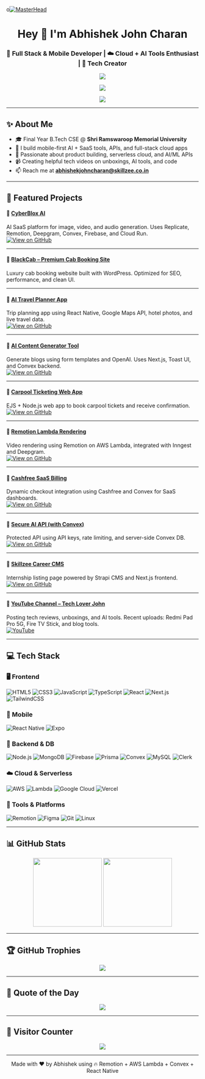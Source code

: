 o[![MasterHead](https://1.bp.blogspot.com/-7A4WynwLsMw/XbBpCXG8fHI/AAAAAAAAMt4/uOa1bpLskYgrwGbllhSu2SDj_Mig8SXJQCLcBGAsYHQ/s1600/2000_600px.gif)]()

<h1 align="center">Hey 👋 I'm Abhishek John Charan</h1>
<h3 align="center">🚀 Full Stack & Mobile Developer | ☁️ Cloud + AI Tools Enthusiast | 🎥 Tech Creator</h3>

<p align="center">
  <a href="https://cfpe.me/abhishekjohncharan">
    <img src="https://img.shields.io/badge/%E2%9C%A8%20Support%20Me%20on%20Cashfree-00C853?style=for-the-badge&logo=cashfree&logoColor=white" />
  </a>
</p>

<p align="center">
  <a href="https://www.youtube.com/@techloverjohn3124" target="_blank">
    <img src="https://img.shields.io/badge/YouTube-Tech%20Lover%20John-red?style=for-the-badge&logo=youtube&logoColor=white" />
  </a>
</p>

<p align="center">
  <img src="https://readme-typing-svg.herokuapp.com?color=F7C439&center=true&vCenter=true&width=1000&lines=React+%7C+Next.js+%7C+React+Native+%7C+Node.js+%7C+Firebase+%7C+AWS+%7C+GCP+%7C+Convex+%7C+Lambda+%7C+MongoDB+%7C+SaaS+%7C+Cashfree+Integration" />
</p>

---

## ✨ About Me

- 🎓 Final Year B.Tech CSE @ **Shri Ramswaroop Memorial University**  
- 💼 I build mobile-first AI + SaaS tools, APIs, and full-stack cloud apps  
- 🎯 Passionate about product building, serverless cloud, and AI/ML APIs  
- 📹 Creating helpful tech videos on unboxings, AI tools, and code  
- 📫 Reach me at **abhishekjohncharan@skillzee.co.in**

---

## 🚀 Featured Projects

#### 🔹 [CyberBlox AI](https://cyberbloxai.in/)  
AI SaaS platform for image, video, and audio generation. Uses Replicate, Remotion, Deepgram, Convex, Firebase, and Cloud Run.  
[![View on GitHub](https://img.shields.io/badge/GitHub-View_Project-181717?style=flat&logo=github)](https://github.com/abhishekjohn1507/cyberblox-ai)

---

#### 🔹 [BlackCab – Premium Cab Booking Site](https://blackcabservice.in/)  
Luxury cab booking website built with WordPress. Optimized for SEO, performance, and clean UI.

---

#### 🔹 [AI Travel Planner App](https://skillzee.co.in/software/ai-travel-planner/)  
Trip planning app using React Native, Google Maps API, hotel photos, and live travel data.  
[![View on GitHub](https://img.shields.io/badge/GitHub-View_App-181717?style=flat&logo=github)](https://github.com/abhishekjohn1507/ai-travel-planner)

---

#### 🔹 [AI Content Generator Tool](https://github.com/abhishekjohn1507/ai-content-tool)  
Generate blogs using form templates and OpenAI. Uses Next.js, Toast UI, and Convex backend.  
[![View on GitHub](https://img.shields.io/badge/GitHub-Explore_Code-181717?style=flat&logo=github)](https://github.com/abhishekjohn1507/ai-content-tool)

---

#### 🔹 [Carpool Ticketing Web App](https://github.com/abhishekjohn1507/carpool-ticket-app)  
EJS + Node.js web app to book carpool tickets and receive confirmation.  
[![View on GitHub](https://img.shields.io/badge/GitHub-Source_Code-181717?style=flat&logo=github)](https://github.com/abhishekjohn1507/carpool-ticket-app)

---

#### 🔹 [Remotion Lambda Rendering](https://github.com/abhishekjohn1507/remotion-lambda-serverless)  
Video rendering using Remotion on AWS Lambda, integrated with Inngest and Deepgram.  
[![View on GitHub](https://img.shields.io/badge/GitHub-Remotion_Lambda-181717?style=flat&logo=github)](https://github.com/abhishekjohn1507/remotion-lambda-serverless)

---

#### 🔹 [Cashfree SaaS Billing](https://cashfree-test-payment.vercel.app/)  
Dynamic checkout integration using Cashfree and Convex for SaaS dashboards.  
[![View on GitHub](https://img.shields.io/badge/GitHub-Billing_Integration-181717?style=flat&logo=github)](https://github.com/abhishekjohn1507/cashfree-react-integration)

---

#### 🔹 [Secure AI API (with Convex)](https://github.com/abhishekjohn1507/secure-api-convex)  
Protected API using API keys, rate limiting, and server-side Convex DB.  
[![View on GitHub](https://img.shields.io/badge/GitHub-Secure_API-181717?style=flat&logo=github)](https://github.com/abhishekjohn1507/secure-api-convex)

---

#### 🔹 [Skillzee Career CMS](https://github.com/abhishekjohn1507/skillzee-careers)  
Internship listing page powered by Strapi CMS and Next.js frontend.  
[![View on GitHub](https://img.shields.io/badge/GitHub-View_Skillzee-181717?style=flat&logo=github)](https://github.com/abhishekjohn1507/skillzee-careers)

---

#### 🔹 [YouTube Channel – Tech Lover John](https://www.youtube.com/@techloverjohn)  
Posting tech reviews, unboxings, and AI tools. Recent uploads: Redmi Pad Pro 5G, Fire TV Stick, and blog tools.  
[![YouTube](https://img.shields.io/badge/Watch_on_YouTube-FF0000?style=flat&logo=youtube&logoColor=white)](https://www.youtube.com/@techloverjohn3124)

---

## 💻 Tech Stack

### 🖥️ Frontend
![HTML5](https://img.shields.io/badge/HTML5-E34F26?style=flat&logo=html5&logoColor=white)
![CSS3](https://img.shields.io/badge/CSS3-1572B6?style=flat&logo=css3&logoColor=white)
![JavaScript](https://img.shields.io/badge/JavaScript-F7DF1E?style=flat&logo=javascript&logoColor=black)
![TypeScript](https://img.shields.io/badge/TypeScript-007ACC?style=flat&logo=typescript&logoColor=white)
![React](https://img.shields.io/badge/React-61DAFB?style=flat&logo=react&logoColor=black)
![Next.js](https://img.shields.io/badge/Next.js-000000?style=flat&logo=next.js)
![TailwindCSS](https://img.shields.io/badge/TailwindCSS-38B2AC?style=flat&logo=tailwind-css)

### 📱 Mobile
![React Native](https://img.shields.io/badge/React_Native-20232A?style=flat&logo=react&logoColor=61DAFB)
![Expo](https://img.shields.io/badge/Expo-000020?style=flat&logo=expo)

### 🧠 Backend & DB
![Node.js](https://img.shields.io/badge/Node.js-339933?style=flat&logo=node.js&logoColor=white)
![MongoDB](https://img.shields.io/badge/MongoDB-4EA94B?style=flat&logo=mongodb&logoColor=white)
![Firebase](https://img.shields.io/badge/Firebase-ffca28?style=flat&logo=firebase&logoColor=black)
![Prisma](https://img.shields.io/badge/Prisma-3982CE?style=flat&logo=prisma)
![Convex](https://img.shields.io/badge/Convex-2F00FF?style=flat)
![MySQL](https://img.shields.io/badge/MySQL-4479A1?style=flat&logo=mysql&logoColor=white)
![Clerk](https://img.shields.io/badge/Clerk-000000?style=flat)

### ☁️ Cloud & Serverless
![AWS](https://img.shields.io/badge/AWS-FF9900?style=flat&logo=amazonaws&logoColor=white)
![Lambda](https://img.shields.io/badge/AWS_Lambda-orange?style=flat)
![Google Cloud](https://img.shields.io/badge/Google_Cloud-4285F4?style=flat&logo=google-cloud&logoColor=white)
![Vercel](https://img.shields.io/badge/Vercel-000000?style=flat&logo=vercel)

### 🎨 Tools & Platforms
![Remotion](https://img.shields.io/badge/Remotion-black?style=flat)
![Figma](https://img.shields.io/badge/Figma-F24E1E?style=flat&logo=figma&logoColor=white)
![Git](https://img.shields.io/badge/Git-F05033?style=flat&logo=git&logoColor=white)
![Linux](https://img.shields.io/badge/Linux-FCC624?style=flat&logo=linux&logoColor=black)

---

## 📊 GitHub Stats

<p align="center">
  <img src="https://github-readme-stats.vercel.app/api?username=abhishekjohn1507&theme=radical&hide_border=false&include_all_commits=true&count_private=true" height="180" />
  <img src="https://github-readme-streak-stats.herokuapp.com/?user=abhishekjohn1507&theme=radical&hide_border=false" height="180" />
</p>

---

## 🏆 GitHub Trophies

<p align="center">
  <img src="https://github-profile-trophy.vercel.app/?username=abhishekjohn1507&theme=radical&no-frame=false&no-bg=true&margin-w=10" />
</p>

---

## 💬 Quote of the Day

<p align="center">
  <img src="https://quotes-github-readme.vercel.app/api?type=horizontal&theme=radical" />
</p>

---

## 👀 Visitor Counter

<p align="center">
  <img src="https://visitcount.itsvg.in/api?id=abhishekjohn1507&icon=5&color=6" />
</p>

---

<p align="center">
  Made with ❤️ by Abhishek using 🔥 Remotion + AWS Lambda + Convex + React Native  
</p>
